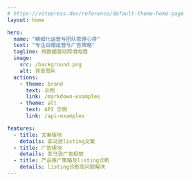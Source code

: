 ```yaml
---
# https://vitepress.dev/reference/default-theme-home-page
layout: home

hero:
  name: "精细化运营与团队管理心得"
  text: "专注白帽运营与广告策略"
  tagline: 用数据驱动跨境电商
  image:
    src: /background.png
    alt: 背景图片
  actions:
    - theme: brand
      text: 示例
      link: /markdown-examples  
    - theme: alt
      text: API 示例
      link: /api-examples

features:
  - title: 文案板块
    details: 亚马逊listing文案
  - title: 广告板块
    details: 亚马逊广告投放
  - title: 产品推广策略及listing诊断
    details: listing诊断及问题解决
---
```


